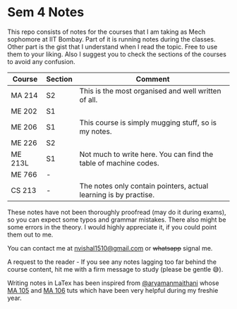 # Sem 4 Notes 

This repo consists of notes for the courses that I am taking as Mech sophomore at IIT Bombay. Part of it is running notes during the classes. Other part is the gist that I understand when I read the topic.
Free to use them to your liking. Also I suggest you to check the sections of the courses to avoid any confusion.

| Course | Section | Comment |
|--------|---------|----------
|MA 214  | S2	   | This is the most organised and well written of all.|
|ME 202  | S1      |            |
|ME 206  | S1	   | This course is simply mugging stuff, so is my notes.|
|ME 226  | S2	   |           |
|ME 213L | S1	   | Not much to write here. You can find the table of machine codes.|
|ME 766  | -       | 			|
|CS 213  | -       | The notes only contain pointers, actual learning is by practise.|



These notes have not been thoroughly proofread (may do it during exams), so you can expect some typos and grammar mistakes. 
There also might be some errors in the theory. I would highly appreciate it, if you could point them out to me. 

You can contact me at nvishal1510@gmail.com or ~~whatsapp~~ signal me. 

A request to the reader - If you see any notes lagging too far behind the course content, hit me with a firm message to study (please be gentle :sweat_smile:).

Writing notes in LaTex has been inspired from [@aryamanmaithani](https://github.com/aryamanmaithani) whose [MA 105](https://github.com/aryamanmaithani/ma-105-tut) and [MA 106](https://github.com/aryamanmaithani/ma-106-tut) tuts which have been very helpful during my freshie year.